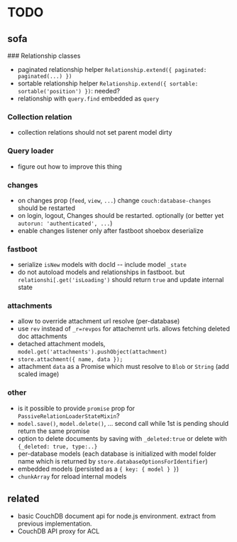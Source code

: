 # TODO

## sofa

### Relationship classes

* paginated relationship helper `Relationship.extend({ paginated: paginated(...) })`
* sortable relationship helper `Relationship.extend({ sortable: sortable('position') })`: needed?
* relationship with `query.find` embedded as `query`

### Collection relation

* collection relations should not set parent model dirty

### Query loader

* figure out how to improve this thing

### changes

* on changes prop (`feed`, `view`, `...`) change `couch:database-changes` should be restarted
* on login, logout, Changes should be restarted. optionally (or better yet `autorun: 'authenticated', ...`)
* enable changes listener only after fastboot shoebox deserialize

### fastboot

* serialize `isNew` models with docId -- include model `_state`
* do not autoload models and relationships in fastboot. but `relationshi[.get('isLoading')` should return `true` and update internal state

### attachments

* allow to override attachment url resolve (per-database)
* use `rev` instead of `_r=revpos` for attachemnt urls. allows fetching deleted doc attachments
* detached attachment models, `model.get('attachments').pushObject(attachment)`
* `store.attachment({ name, data });`
* attachment `data` as a Promise which must resolve to `Blob` or `String` (add scaled image)

### other

* is it possible to provide `promise` prop for `PassiveRelationLoaderStateMixin`?
* `model.save()`, `model.delete()`, ... second call while 1st is pending should return the same promise
* option to delete documents by saving with `_deleted:true` or delete with `{_deleted: true, type:..}`
* per-database models (each database is initialized with model folder name which is returned by `store.databaseOptionsForIdentifier`)
* embedded models (persisted as a `{ key: { model } }`)
* `chunkArray` for reload internal models

## related

* basic CouchDB document api for node.js environment. extract from previous implementation.
* CouchDB API proxy for ACL
